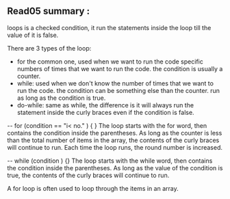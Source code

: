 ## Read05 summary : 

loops is a checked condition, it run the statements inside the loop till the value of it is false.

There are 3 types of the loop:
- for the common one, used when we want to run the code specific numbers of times that we want to run the code. the condition is usually a counter.
- while: used when we don't know the number of times that we want to run the code. the condition can be something else than the counter. run as long as the condition is true.
- do-while: same as while, the difference is it will always run the statement inside the curly braces even if the condition is false.

-- for (condition == "i< no." ) {  } 
The loop starts with the for word, then contains the condition inside the parentheses. As long as the counter is less than the total number of items in the array, the contents of the curly braces will continue to run. Each time the loop runs, the round number is increased.

-- while (condition ) {}
The loop starts with the while word, then contains the condition inside the parentheses. As long as the value of the condition is true, the contents of the curly braces will continue to run.

A for loop is often used to loop through the items in an array.



